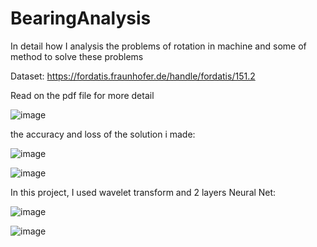 # BearingAnalysis
In detail how I analysis the problems of rotation in machine and some of method to solve these problems

Dataset: https://fordatis.fraunhofer.de/handle/fordatis/151.2

Read on the pdf file for more detail

![image](https://user-images.githubusercontent.com/100464098/212261005-a615d157-c270-41b5-b16f-1269e9bea77f.png)

the accuracy and loss of the solution i made:

![image](https://user-images.githubusercontent.com/100464098/212263075-07276b6b-5e74-4c1d-8d54-b8c0c41f8480.png)

![image](https://user-images.githubusercontent.com/100464098/212263155-d45ac2c4-4c6e-4e11-bd14-2ec8186acda6.png)

In this project, I used wavelet transform and 2 layers Neural Net:


![image](https://user-images.githubusercontent.com/100464098/212262783-d2923081-2320-4e55-bcfe-5df926a10a66.png)

![image](https://user-images.githubusercontent.com/100464098/212263670-067538a8-627b-446e-aaf5-ddee9f90c549.png)
